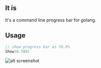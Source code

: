 ## It is

It's a command line progress bar for golang.

## Usage

```go
// show progress bar as 78.9%
Show(0.789)
```

![alt screenshot](https://raw.githubusercontent.com/hsiaosiyuan/wcf/master/screenshot.gif)
